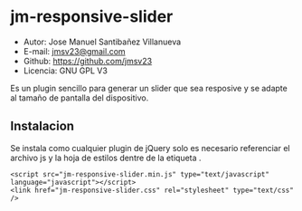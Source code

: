 jm-responsive-slider
====================

* Autor: Jose Manuel Santibañez Villanueva
* E-mail: jmsv23@gmail.com
* Github: https://github.com/jmsv23
* Licencia: GNU GPL V3

Es un plugin sencillo para generar un slider que sea resposive y se adapte al tamaño de pantalla del dispositivo.

Instalacion
-----------

Se instala como cualquier plugin de jQuery solo es necesario referenciar el archivo js y la hoja de estilos dentre de la etiqueta <head></head>.

    <script src="jm-responsive-slider.min.js" type="text/javascript" language="javascript"></script>
    <link href="jm-responsive-slider.css" rel="stylesheet" type="text/css" />

